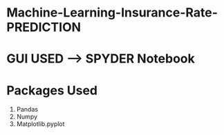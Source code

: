 # Machine-Learning-Insurance-Rate-PREDICTION

# GUI USED --> SPYDER Notebook

# Packages Used 
1. Pandas
2. Numpy
3. Matplotlib.pyplot

